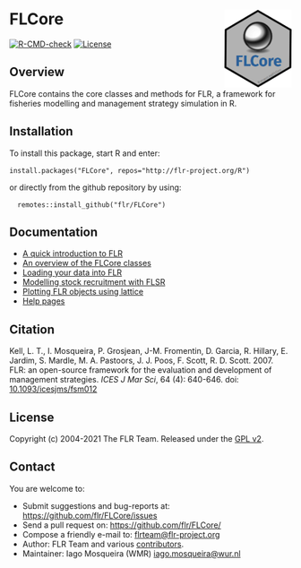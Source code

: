 
# FLCore <img src="man/figures/flcore.png" align="right" width="120" />

[![R-CMD-check](https://github.com/flr/FLCore/workflows/R-CMD-check/badge.svg)](https://github.com/flr/FLCore/actions)
[![License](https://eddelbuettel.github.io/badges/GPL2+.svg)](https://www.gnu.org/licenses/gpl-2.0.html)

## Overview
FLCore contains the core classes and methods for FLR, a framework for fisheries modelling and management strategy simulation in R.

## Installation
To install this package, start R and enter:

	install.packages("FLCore", repos="http://flr-project.org/R")

or directly from the github repository by using:

```
  remotes::install_github("flr/FLCore")
```

## Documentation
- [A quick introduction to FLR](http://www.flr-project.org/doc/A_quick_introduction_to_FLR.html)
- [An overview of the FLCore classes](http://www.flr-project.org/doc/An_overview_of_the_FLCore_classes.html)
- [Loading your data into FLR](http://www.flr-project.org/doc/Loading_your_data_into_FLR.html)
- [Modelling stock recruitment with FLSR](http://www.flr-project.org/doc/Modelling_stock_recruitment_with_FLSR.html)
- [Plotting FLR objects using lattice](https://flr-project.org/doc/Plotting_FLR_objects_using_lattice.html)
- [Help pages](https://flr-project.org/FLCore/reference/index.html)

## Citation
Kell, L. T., I. Mosqueira, P. Grosjean, J-M. Fromentin, D. Garcia, R. Hillary, E. Jardim, S. Mardle, M. A. Pastoors, J. J. Poos, F. Scott, R. D. Scott. 2007. FLR: an open-source framework for the evaluation and development of management strategies. *ICES J Mar Sci*, 64 (4): 640-646. doi: [10.1093/icesjms/fsm012](https://doi.org/10.1093/icesjms/fsm012)

## License
Copyright (c) 2004-2021 The FLR Team. Released under the [GPL v2](http://www.gnu.org/licenses/gpl-2.0.html).

## Contact
You are welcome to:

- Submit suggestions and bug-reports at: <https://github.com/flr/FLCore/issues>
- Send a pull request on: <https://github.com/flr/FLCore/>
- Compose a friendly e-mail to: <flrteam@flr-project.org>
- Author: FLR Team and various [contributors](CONTRIBUTORS.md).
- Maintainer: Iago Mosqueira (WMR) <iago.mosqueira@wur.nl>
